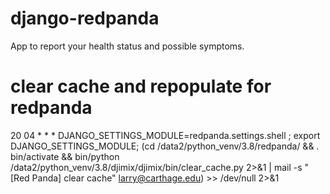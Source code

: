 # django-redpanda
App to report your health status and possible symptoms.

# clear cache and repopulate for redpanda
20 04 * * * DJANGO_SETTINGS_MODULE=redpanda.settings.shell ; export DJANGO_SETTINGS_MODULE; (cd /data2/python_venv/3.8/redpanda/ && . bin/activate && bin/python /data2/python_venv/3.8/djimix/djimix/bin/clear_cache.py 2>&1 | mail -s "[Red Panda] clear cache" larry@carthage.edu) >> /dev/null 2>&1
